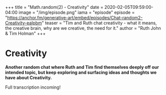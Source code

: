 +++
title = "Math.random(2) - Creativity"
date = 2020-02-05T09:59:00-04:00
image = "/img/episode.png"
iama = "episode"
episode = "https://anchor.fm/generative-art/embed/episodes/Chat-random2-Creativity-ealpbm"
teaser = "Tim and Ruth chat creativity - what it means, the creative brain, why are we creative, the need for it."
author = "Ruth John & Tim Holman"
+++

# Creativity

**Another random chat where Ruth and Tim find themselves deeply off our intended topic, but keep exploring and surfacing ideas and thoughts we have about Creativity.**

Full transcription incoming!


